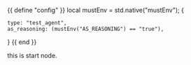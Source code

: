 {{ define "config" }}
local mustEnv = std.native("mustEnv");
{

    type: "test_agent",
    as_reasoning: (mustEnv("AS_REASONING") == "true"),
}
{{ end }}

this is start node.
